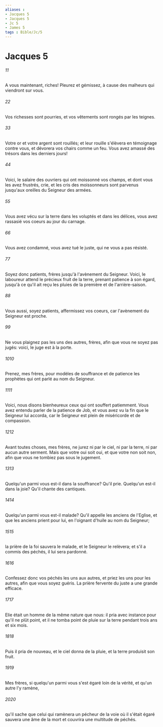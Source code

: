 ```yaml
---
aliases : 
- Jacques 5
- Jacques 5
- Jc 5
- James 5
tags : Bible/Jc/5
---
```


# Jacques 5

###### 11
A vous maintenant, riches! Pleurez et gémissez, à cause des malheurs qui viendront sur vous.
###### 22
Vos richesses sont pourries, et vos vêtements sont rongés par les teignes.
###### 33
Votre or et votre argent sont rouillés; et leur rouille s'élèvera en témoignage contre vous, et dévorera vos chairs comme un feu. Vous avez amassé des trésors dans les derniers jours!
###### 44
Voici, le salaire des ouvriers qui ont moissonné vos champs, et dont vous les avez frustrés, crie, et les cris des moissonneurs sont parvenus jusqu'aux oreilles du Seigneur des armées.
###### 55
Vous avez vécu sur la terre dans les voluptés et dans les délices, vous avez rassasié vos coeurs au jour du carnage.
###### 66
Vous avez condamné, vous avez tué le juste, qui ne vous a pas résisté.
###### 77
Soyez donc patients, frères jusqu'à l'avènement du Seigneur. Voici, le laboureur attend le précieux fruit de la terre, prenant patience à son égard, jusqu'à ce qu'il ait reçu les pluies de la première et de l'arrière-saison.
###### 88
Vous aussi, soyez patients, affermissez vos coeurs, car l'avènement du Seigneur est proche.
###### 99
Ne vous plaignez pas les uns des autres, frères, afin que vous ne soyez pas jugés: voici, le juge est à la porte.
###### 1010
Prenez, mes frères, pour modèles de souffrance et de patience les prophètes qui ont parlé au nom du Seigneur.
###### 1111
Voici, nous disons bienheureux ceux qui ont souffert patiemment. Vous avez entendu parler de la patience de Job, et vous avez vu la fin que le Seigneur lui accorda, car le Seigneur est plein de miséricorde et de compassion.
###### 1212
Avant toutes choses, mes frères, ne jurez ni par le ciel, ni par la terre, ni par aucun autre serment. Mais que votre oui soit oui, et que votre non soit non, afin que vous ne tombiez pas sous le jugement.
###### 1313
Quelqu'un parmi vous est-il dans la souffrance? Qu'il prie. Quelqu'un est-il dans la joie? Qu'il chante des cantiques.
###### 1414
Quelqu'un parmi vous est-il malade? Qu'il appelle les anciens de l'Eglise, et que les anciens prient pour lui, en l'oignant d'huile au nom du Seigneur;
###### 1515
la prière de la foi sauvera le malade, et le Seigneur le relèvera; et s'il a commis des péchés, il lui sera pardonné.
###### 1616
Confessez donc vos péchés les uns aux autres, et priez les uns pour les autres, afin que vous soyez guéris. La prière fervente du juste a une grande efficace.
###### 1717
Elie était un homme de la même nature que nous: il pria avec instance pour qu'il ne plût point, et il ne tomba point de pluie sur la terre pendant trois ans et six mois.
###### 1818
Puis il pria de nouveau, et le ciel donna de la pluie, et la terre produisit son fruit.
###### 1919
Mes frères, si quelqu'un parmi vous s'est égaré loin de la vérité, et qu'un autre l'y ramène,
###### 2020
qu'il sache que celui qui ramènera un pécheur de la voie où il s'était égaré sauvera une âme de la mort et couvrira une multitude de péchés.
